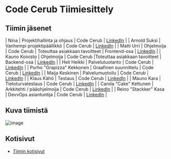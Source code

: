 # Code Cerub Tiimiesittely


## Tiimin jäsenet

| Nina | Projektihallinta ja ohjaus | Code Cerub | [LinkedIn]() |
| Arnold Suksi | Vanhempi projektipäällikkö | Code Cerub | [LinkedIn]() |
| Matti Urri | Ohjelmoija | Code Cerub | Toteuttaa asiakkaan tavoitteet | Frontend-osa | [LinkedIn]() |
| Kauno Koivisto | Ohjelmoija | Code Cerub |Toteuttaa asiakkaan tavoitteet | Backend-osa | [LinkedIn]() |
| Heli Heikki | Palvelutuotanto | Code Cerub | [LinkedIn]() |
| Purho "Grapizza" Kekkonen | Graafinen suunnittelu | Code Cerub | [LinkedIn]() |
| Maija Keskinen | Palvelumuotoilu | Code Cerub | [LinkedIn]() |
| Klaus Kähö | Testaus | Code Cerub | [LinkedIn]() |
| Mauno Kara | Tietoturvatestaus | Code Cerub | [LinkedIn]() |
| Carola "Cake" Kettunen | Arkkitehti / pääohjelmoija | Code Cerub | [LinkedIn]() |
| Reino "Stackker" Kasa | DevvOps asiantuntija | Code Cerub | [LinkedIn]() |





## Kuva tiimistä

![image](https://gitlab.labranet.jamk.fi/ttc2070te2021s/S2021-AB5160/core/-/raw/master/assets/Tiimin_j%C3%A4senet1.2.jpg?inline=false)


## Kotisivut

* [Tiimin kotisivut]()
